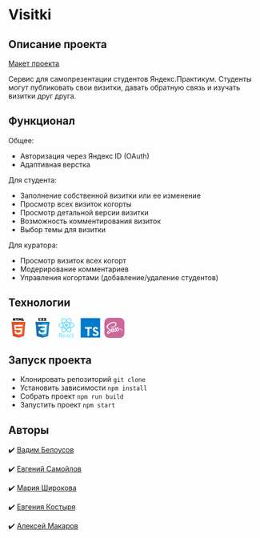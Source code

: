 # Visitki

## Описание проекта

[Макет проекта](https://www.figma.com/file/nKBudPP12bvNm15W486Y9R/WEB_RUS_STUD_soft_skills?t=oJ45tsGpopX0nx2t-0)

Cервис для самопрезентации студентов Яндекс.Практикум. Студенты могут публиковать свои визитки, давать обратную связь и изучать визитки друг друга.

## Функционал

Общее:

- Авторизация через Яндекс ID (OAuth)
- Адаптивная верстка 

Для студента:

- Заполнение собственной визитки или ее изменение
- Просмотр всех визиток когорты
- Просмотр детальной версии визитки
- Возможность комментирования визиток
- Выбор темы для визитки

Для куратора:

- Просмотр визиток всех когорт
- Модерирование комментариев
- Управления когортами (добавление/удаление студентов)

## Технологии

<img src="https://github.com/devicons/devicon/blob/master/icons/html5/html5-original-wordmark.svg" width="40" height="40"/>&nbsp; 
<img src="https://github.com/devicons/devicon/blob/master/icons/css3/css3-original-wordmark.svg" width="40" height="40"/>&nbsp; 
<img src="https://github.com/devicons/devicon/blob/master/icons/react/react-original-wordmark.svg" width="40" height="40"/>&nbsp;
<img src="https://github.com/devicons/devicon/blob/master/icons/typescript/typescript-original.svg" width="40" height="40"/>&nbsp;
<img src="https://raw.githubusercontent.com/tandpfun/skill-icons/a50fa57465e82a1147fa512fb3d64cc5902df578/icons/Sass.svg" width="40" height="40"/>&nbsp;

## Запуск проекта

- Клонировать репозиторий ```git clone```
- Установить зависимости ```npm install```
- Собрать проект ```npm run build```
- Запустить проект ```npm start```

## Авторы
:heavy_check_mark: [Вадим Белоусов](https://github.com/TheVadiratti)

:heavy_check_mark: [Евгений Самойлов](https://github.com/evgsamalex)

:heavy_check_mark: [Мария Широкова](https://github.com/marussia1996)

:heavy_check_mark: [Евгения Костыря](https://github.com/Ev-Kos)

:heavy_check_mark: [Алексей Макаров](https://github.com/forfrontskill)





